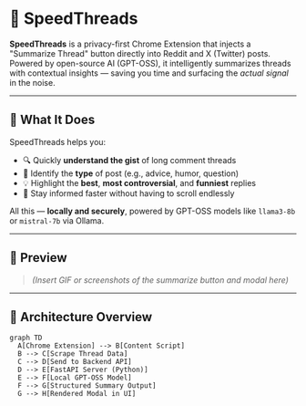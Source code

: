 # 🚀 SpeedThreads

**SpeedThreads** is a privacy-first Chrome Extension that injects a "Summarize Thread" button directly into Reddit and X (Twitter) posts. Powered by open-source AI (GPT-OSS), it intelligently summarizes threads with contextual insights — saving you time and surfacing the *actual signal* in the noise.

---

## 🧠 What It Does

SpeedThreads helps you:

- 🔍 Quickly **understand the gist** of long comment threads
- 🧠 Identify the **type** of post (e.g., advice, humor, question)
- 💡 Highlight the **best**, **most controversial**, and **funniest** replies
- 📌 Stay informed faster without having to scroll endlessly

All this — **locally and securely**, powered by GPT-OSS models like `llama3-8b` or `mistral-7b` via Ollama.

---

## 📸 Preview

> _(Insert GIF or screenshots of the summarize button and modal here)_

---

## 🧱 Architecture Overview

```mermaid
graph TD
  A[Chrome Extension] --> B[Content Script]
  B --> C[Scrape Thread Data]
  C --> D[Send to Backend API]
  D --> E[FastAPI Server (Python)]
  E --> F[Local GPT-OSS Model]
  F --> G[Structured Summary Output]
  G --> H[Rendered Modal in UI]
